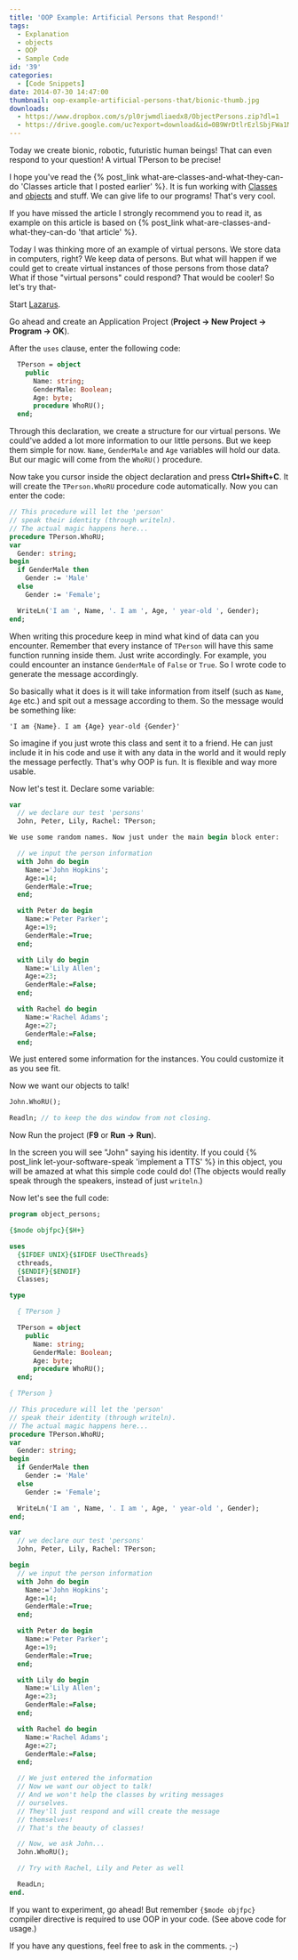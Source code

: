 ```yaml
---
title: 'OOP Example: Artificial Persons that Respond!'
tags:
  - Explanation
  - objects
  - OOP
  - Sample Code
id: '39'
categories:
  - [Code Snippets]
date: 2014-07-30 14:47:00
thumbnail: oop-example-artificial-persons-that/bionic-thumb.jpg
downloads:
  - https://www.dropbox.com/s/pl0rjwmdliaedx8/ObjectPersons.zip?dl=1
  - https://drive.google.com/uc?export=download&id=0B9WrDtlrEzlSbjFWa1M3dXpQOGM
---
```


Today we create bionic, robotic, futuristic human beings! That can even respond to your question! A virtual TPerson to be precise!
<!-- more -->


I hope you've read the {% post_link what-are-classes-and-what-they-can-do 'Classes article that I posted earlier' %}. It is fun working with [Classes](http://wiki.freepascal.org/Class) and [objects](http://wiki.freepascal.org/Object_Oriented_Programming_with_Free_Pascal_and_Lazarus#Object) and stuff. We can give life to our programs! That's very cool.

If you have missed the article I strongly recommend you to read it, as example on this article is based on {% post_link what-are-classes-and-what-they-can-do 'that article' %}.

Today I was thinking more of an example of virtual persons. We store data in computers, right? We keep data of persons. But what will happen if we could get to create virtual instances of those persons from those data? What if those "virtual persons" could respond? That would be cooler! So let's try that-

Start [Lazarus](http://lazarus.freepascal.org/).

Go ahead and create an Application Project (**Project -> New Project -> Program -> OK**).

After the `uses` clause, enter the following code:

```pascal
  TPerson = object
    public
      Name: string;
      GenderMale: Boolean;
      Age: byte;
      procedure WhoRU();
  end;
```

Through this declaration, we create a structure for our virtual persons. We could've added a lot more information to our little persons. But we keep them simple for now. `Name`, `GenderMale` and `Age` variables will hold our data. But our magic will come from the `WhoRU()` procedure.

Now take you cursor inside the object declaration and press **Ctrl+Shift+C**. It will create the `TPerson.WhoRU` procedure code automatically. Now you can enter the code:

```pascal
// This procedure will let the 'person'
// speak their identity (through writeln).
// The actual magic happens here...
procedure TPerson.WhoRU;
var
  Gender: string;
begin
  if GenderMale then
    Gender := 'Male'
  else
    Gender := 'Female';

  WriteLn('I am ', Name, '. I am ', Age, ' year-old ', Gender);
end;
```

When writing this procedure keep in mind what kind of data can you encounter. Remember that every instance of `TPerson` will have this same function running inside them. Just write accordingly. For example, you could encounter an instance `GenderMale` of `False` or `True`. So I wrote code to generate the message accordingly.

So basically what it does is it will take information from itself (such as `Name`, `Age` etc.) and spit out a message according to them. So the message would be something like:

```
'I am {Name}. I am {Age} year-old {Gender}'
```

So imagine if you just wrote this class and sent it to a friend. He can just include it in his code and use it with any data in the world and it would reply the message perfectly. That's why OOP is fun. It is flexible and way more usable.

Now let's test it. Declare some variable:

```pascal
var
  // we declare our test 'persons'
  John, Peter, Lily, Rachel: TPerson;

We use some random names. Now just under the main begin block enter:

  // we input the person information
  with John do begin
    Name:='John Hopkins';
    Age:=14;
    GenderMale:=True;
  end;

  with Peter do begin
    Name:='Peter Parker';
    Age:=19;
    GenderMale:=True;
  end;

  with Lily do begin
    Name:='Lily Allen';
    Age:=23;
    GenderMale:=False;
  end;

  with Rachel do begin
    Name:='Rachel Adams';
    Age:=27;
    GenderMale:=False;
  end;
```

We just entered some information for the instances. You could customize it as you see fit.

Now we want our objects to talk!

```pascal
John.WhoRU();

Readln; // to keep the dos window from not closing.
```

Now Run the project (**F9** or **Run -> Run**).

In the screen you will see "John" saying his identity. If you could {% post_link let-your-software-speak 'implement a TTS' %} in this object, you will be amazed at what this simple code could do! (The objects would really speak through the speakers, instead of just `writeln`.)

Now let's see the full code:

```pascal
program object_persons;

{$mode objfpc}{$H+}

uses
  {$IFDEF UNIX}{$IFDEF UseCThreads}
  cthreads,
  {$ENDIF}{$ENDIF}
  Classes;

type

  { TPerson }

  TPerson = object
    public
      Name: string;
      GenderMale: Boolean;
      Age: byte;
      procedure WhoRU();
  end;

{ TPerson }

// This procedure will let the 'person'
// speak their identity (through writeln).
// The actual magic happens here...
procedure TPerson.WhoRU;
var
  Gender: string;
begin
  if GenderMale then
    Gender := 'Male'
  else
    Gender := 'Female';

  WriteLn('I am ', Name, '. I am ', Age, ' year-old ', Gender);
end;

var
  // we declare our test 'persons'
  John, Peter, Lily, Rachel: TPerson;

begin
  // we input the person information
  with John do begin
    Name:='John Hopkins';
    Age:=14;
    GenderMale:=True;
  end;

  with Peter do begin
    Name:='Peter Parker';
    Age:=19;
    GenderMale:=True;
  end;

  with Lily do begin
    Name:='Lily Allen';
    Age:=23;
    GenderMale:=False;
  end;

  with Rachel do begin
    Name:='Rachel Adams';
    Age:=27;
    GenderMale:=False;
  end;

  // We just entered the information
  // Now we want our object to talk!
  // And we won't help the classes by writing messages
  // ourselves.
  // They'll just respond and will create the message
  // themselves!
  // That's the beauty of classes!

  // Now, we ask John...
  John.WhoRU();

  // Try with Rachel, Lily and Peter as well

  ReadLn;
end.
```

If you want to experiment, go ahead! But remember `{$mode objfpc}` compiler directive is required to use OOP in your code. (See above code for usage.)

If you have any questions, feel free to ask in the comments. ;-)
